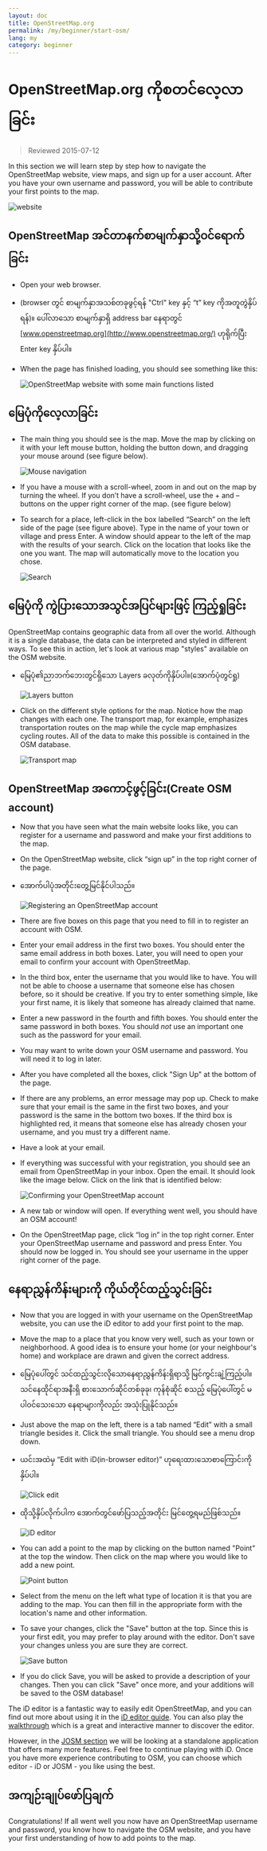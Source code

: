 ```yaml
---
layout: doc
title: OpenStreetMap.org
permalink: /my/beginner/start-osm/
lang: my
category: beginner
---
```


OpenStreetMap.org ကိုစတင်လေ့လာခြင်း
====================================

> Reviewed 2015-07-12  

In this section we will learn step by step how to navigate the OpenStreetMap website, view maps, and sign up for a user account. After you have your own username and password, you will be able to contribute your first points to the map.

![website][]

OpenStreetMap အင်တာနက်စာမျက်နှာသို့ဝင်ရောက်ခြင်း
--------------------------------

-   Open your web browser.
 - (browser တွင် စာမျက်နှာအသစ်တခုဖွင့်ရန် "Ctrl" key နှင့် “t” key ကိုအတူတွဲနှိပ်ရန်)။ ပေါ်လာသော စာမျက်နှာရှိ address bar နေရာတွင်
     [www.openstreetmap.org](http://www.openstreetmap.org/) ဟုရိုက်ပြီး Enter key နှိပ်ပါ။
-   When the page has finished loading, you should see something like this:

    ![OpenStreetMap website with some main functions listed][]

မြေပုံကိုလေ့လာခြင်း
-----------------

-   The main thing you should see is the map. Move the map by clicking on it with your left mouse button, holding the button down, and dragging your mouse around (see figure below).

    ![Mouse navigation][]

-   If you have a mouse with a scroll-wheel, zoom in and out on the map by turning the wheel. If you don’t have a scroll-wheel, use the + and – buttons on the upper right corner of the map. (see figure below)
-   To search for a place, left-click in the box labelled “Search” on the left side of the page (see figure above). Type in the name of your town or village and press Enter. A window should appear to the left of the map with the results of your search. Click on the location that looks like the one you want. The map will automatically move to the location you chose.

    ![Search][]
   

မြေပုံကို ကွဲပြားသောအသွင်အပြင်များဖြင့် ကြည့်ရှုခြင်း
-------------------------

OpenStreetMap contains geographic data from all over the world. Although it is a single database, the data can be interpreted and styled in different ways. To see this in action, let's look at various map "styles" available on the OSM website.

- မြေပုံ၏ညာဘက်ဘေးတွင်ရှိသော Layers ခလုတ်ကိုနှိပ်ပါ။(အောက်ပုံတွင်ရှု)

    ![Layers button][]

-   Click on the different style options for the map. Notice how the map changes with each one. The transport map, for example, emphasizes transportation routes on the map while the cycle map emphasizes cycling routes. All of the data to make this possible is contained in the OSM database.

    ![Transport map][]

OpenStreetMap အကောင့်ဖွင့်ခြင်း(Create OSM account)
--------------------------------

-   Now that you have seen what the main website looks like, you can register for a username and password and make your first additions to the map.
-   On the OpenStreetMap website, click “sign up” in the top right corner of the page.
- အောက်ပါပုံအတိုင်းတွေ့မြင်နိုင်ပါသည်။

    ![Registering an OpenStreetMap account][]

-   There are five boxes on this page that you need to fill in to register an account with OSM.
-   Enter your email address in the first two boxes. You should enter the same email address in both boxes. Later, you will need to open your email to confirm your account with OpenStreetMap.
-   In the third box, enter the username that you would like to have.  You will not be able to choose a username that someone else has chosen before, so it should be creative. If you try to enter something simple, like your first name, it is likely that someone has already claimed that name.
-   Enter a new password in the fourth and fifth boxes. You should enter the same password in both boxes. You should *not* use an important one such as the password for your email.
-   You may want to write down your OSM username and password. You will need it to log in later.
-   After you have completed all the boxes, click "Sign Up" at the bottom of the page.
-   If there are any problems, an error message may pop up. Check to make sure that your email is the same in the first two boxes, and your password is the same in the bottom two boxes. If the third box is highlighted red, it means that someone else has already chosen your username, and you must try a different name.
-   Have a look at your email.
-   If everything was successful with your registration, you should see an email from OpenStreetMap in your inbox. Open the email. It should look like the image below. Click on the link that is identified below:

    ![Confirming your OpenStreetMap account][]

-   A new tab or window will open. If everything went well, you should have an OSM account!
-   On the OpenStreetMap page, click “log in” in the top right corner.  Enter your OpenStreetMap username and password and press Enter. You should now be logged in. You should see your username in the upper right corner of the page.

နေရာညွှန်ကိန်းများကို ကိုယ်တိုင်ထည့်သွင်းခြင်း
-------------------------

-   Now that you are logged in with your username on the OpenStreetMap website, you can use the iD editor to add your first point to the map.
-   Move the map to a place that you know very well, such as your town or neighborhood. A good idea is to ensure your home (or your neighbour's home) and workplace are drawn and given the correct address. 
- မြေပုံပေါ်တွင် သင်ထည့်သွင်းလိုသောနေရာညွှန်ကိန်းရှိရာသို့ မြင်ကွင်းချဲ့ကြည့်ပါ။ သင်နေထိုင်ရာအနီးရှိ စားသောက်ဆိုင်တစ်ခုခု၊ ကုန်စုံဆိုင် စသည့် မြေပုံပေါ်တွင် မပါဝင်သေးသော နေရာများကိုလည်း အသုံးပြုနိုင်သည်။
-   Just above the map on the left, there is a tab named “Edit” with a small triangle besides it. Click the small triangle. You should see a menu drop down.
- ယင်းအထဲမှ “Edit with iD(in-browser editor)” ဟုရေးထားသောစာကြောင်းကိုနှိပ်ပါ။

    ![Click edit][]

- ထိုသို့နှိပ်လိုက်ပါက အောက်တွင်ဖော်ပြသည့်အတိုင်း မြင်တွေ့ရမည်ဖြစ်သည်။

    ![iD editor][]

-   You can add a point to the map by clicking on the button named "Point" at the top the window. Then click on the map where you would like to add a new point.

    ![Point button][]    

-   Select from the menu on the left what type of location it is that you are adding to the map. You can then fill in the appropriate form with the location's name and other information.
-   To save your changes, click the "Save" button at the top. Since this is your first edit, you may prefer to play around with the editor. Don't save your changes unless you are sure they are correct.

    ![Save button][]    

-   If you do click Save, you will be asked to provide a description of your changes.  Then you can click "Save" once more, and your additions will be saved to the OSM database!


The iD editor is a fantastic way to easily edit OpenStreetMap, and you can find out more about using it in the [iD editor guide](/en/beginner/id-editor/).  You can also play the [walkthrough](http://www.openstreetmap.org/edit?editor=id#walkthrough=true) which is a great and interactive manner to discover the editor.

However, in the [JOSM section](/en/josm/) we will be looking at a standalone application that offers many more features.  Feel free to continue playing with iD. Once you have more experience contributing to OSM, you can choose which editor - iD or JOSM - you like using the best.

အကျဉ်းချုပ်ဖော်ပြချက်
-------

Congratulations! If all went well you now have an OpenStreetMap username and password, you know how to navigate the OSM website, and you have your first understanding of how to add points to the map.



[website]: /images/beginner/start-osm_website.png
[OpenStreetMap website with some main functions listed]: /images/beginner/osm-website-main-functions.png
[Mouse navigation]: /images/beginner/mouse-navigation.png
[Search]: /images/beginner/search.png
[Layers button]: /images/beginner/layers.png
[Transport map]: /images/beginner/transport-map.png
[Registering an OpenStreetMap account]: /images/beginner/registering-account.png
[Confirming your OpenStreetMap account]: /images/beginner/confirming-account.png
[Click edit]: /images/beginner/click-edit.png
[iD editor]: /images/beginner/id-editor.png
[Point button]: /images/beginner/point-button.png
[Save button]: /images/beginner/save-button.png